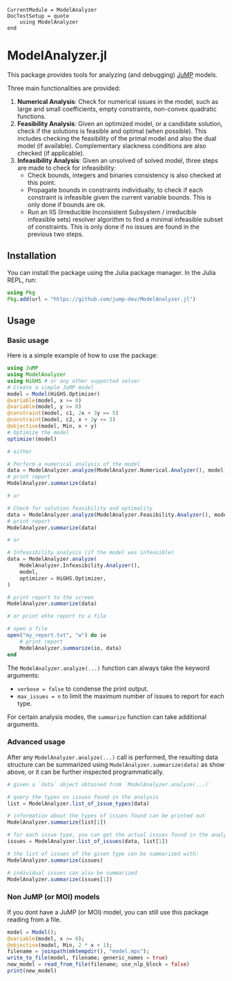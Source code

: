 ```@meta
CurrentModule = ModelAnalyzer
DocTestSetup = quote
    using ModelAnalyzer
end
```

# ModelAnalyzer.jl

This package provides tools for analyzing (and debugging)
[JuMP](https://github.com/jump-dev/JuMP.jl) models.

Three main functionalities are provided:

 1. **Numerical Analysis**: Check for numerical issues in the model, such as
    large and small coefficients, empty constraints, non-convex quadratic
    functions.
 2. **Feasibility Analysis**: Given an optimized model, or a candidate solution,
    check if the solutions is feasible and optimal (when possible). This
    includes checking the feasibility of the primal model and also the dual
    model (if available). Complementary slackness conditions are also checked
    (if applicable).
 3. **Infeasibility Analysis**: Given an unsolved of solved model, three steps
    are made to check for infeasibility:
    - Check bounds, integers and binaries consistency is also checked at this
      point.
    - Propagate bounds in constraints individually, to check if each constraint
      is infeasible given the current variable bounds. This is only done if
      bounds are ok.
    - Run an IIS (Irreducible Inconsistent Subsystem / irreducible infeasible
      sets) resolver algorithm to find a minimal infeasible subset of
      constraints. This is only done if no issues are found in the previous two
      steps.

## Installation

You can install the package using the Julia package manager. In the Julia REPL,
run:

```julia
using Pkg
Pkg.add(url = "https://github.com/jump-dev/ModelAnalyzer.jl")
```

## Usage

### Basic usage

Here is a simple example of how to use the package:

```julia
using JuMP
using ModelAnalyzer
using HiGHS # or any other supported solver
# Create a simple JuMP model
model = Model(HiGHS.Optimizer)
@variable(model, x >= 0)
@variable(model, y >= 0)
@constraint(model, c1, 2x + 3y == 5)
@constraint(model, c2, x + 2y <= 3)
@objective(model, Min, x + y)
# Optimize the model
optimize!(model)

# either

# Perform a numerical analysis of the model
data = ModelAnalyzer.analyze(ModelAnalyzer.Numerical.Analyzer(), model)
# print report
ModelAnalyzer.summarize(data)

# or

# Check for solution feasibility and optimality
data = ModelAnalyzer.analyze(ModelAnalyzer.Feasibility.Analyzer(), model)
# print report
ModelAnalyzer.summarize(data)

# or

# Infeasibility analysis (if the model was infeasible)
data = ModelAnalyzer.analyze(
    ModelAnalyzer.Infeasibility.Analyzer(),
    model,
    optimizer = HiGHS.Optimizer,
)

# print report to the screen
ModelAnalyzer.summarize(data)

# or print ehte report to a file

# open a file
open("my_report.txt", "w") do io
    # print report
    ModelAnalyzer.summarize(io, data)
end
```

The `ModelAnalyzer.analyze(...)` function can always take the keyword arguments:
 * `verbose = false` to condense the print output.
 * `max_issues = n` to limit the maximum number of issues to report for each
   type.

For certain analysis modes, the `summarize` function can take additional
arguments.

### Advanced usage

After any `ModelAnalyzer.analyze(...)` call is performed, the resulting data
structure can be summarized using `ModelAnalyzer.summarize(data)` as show above,
or it can be further inspected programmatically.

```julia
# given a `data` object obtained from `ModelAnalyzer.analyze(...)`

# query the types os issues found in the analysis
list = ModelAnalyzer.list_of_issue_types(data)

# information about the types of issues found can be printed out
ModelAnalyzer.summarize(list[1])

# for each issue type, you can get the actual issues found in the analysis
issues = ModelAnalyzer.list_of_issues(data, list[1])

# the list of issues of the given type can be summarized with:
ModelAnalyzer.summarize(issues)

# individual issues can also be summarized
ModelAnalyzer.summarize(issues[1])
```

### Non JuMP (or MOI) models

If you dont have a JuMP (or MOI) model, you can still use this package reading from a file.

```julia
model = Model();
@variable(model, x >= 0);
@objective(model, Min, 2 * x + 1);
filename = joinpath(mktempdir(), "model.mps");
write_to_file(model, filename; generic_names = true)
new_model = read_from_file(filename; use_nlp_block = false)
print(new_model)
```
